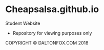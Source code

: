 # Cheapsalsa.github.io

Student Website

- Repository for viewing purposes only 

COPYRIGHT © DALTONFOX.COM 2018
